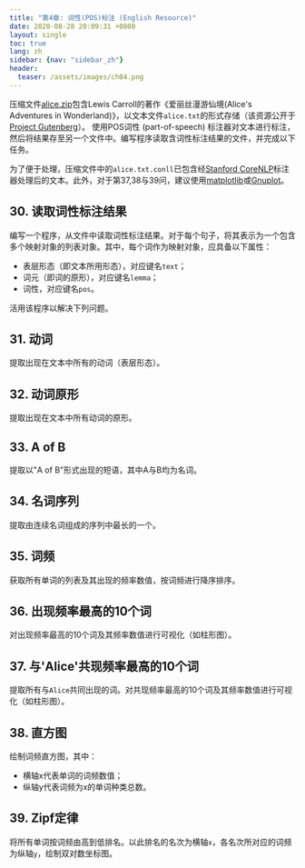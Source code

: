 ```yaml
---
title: "第4章: 词性(POS)标注 (English Resource)"
date: 2020-08-28 20:09:31 +0800
layout: single
toc: true
lang: zh
sidebar: {nav: "sidebar_zh"}
header:
  teaser: /assets/images/ch04.png
---
```


压缩文件[alice.zip](/data/alice.zip)包含Lewis Carroll的著作《爱丽丝漫游仙境(Alice's Adventures in Wonderland)》，以文本文件`alice.txt`的形式存储（该资源公开于[Project Gutenberg](https://www.gutenberg.org/)）。
使用POS词性 (part-of-speech) 标注器对文本进行标注，然后将结果存至另一个文件中。编写程序读取含词性标注结果的文件，并完成以下任务。

为了便于处理，压缩文件中的`alice.txt.conll`已包含经[Stanford CoreNLP](https://stanfordnlp.github.io/CoreNLP/)标注器处理后的文本。此外，对于第37,38与39问，建议使用[matplotlib](http://matplotlib.org/)或[Gnuplot](http://www.gnuplot.info/)。

## 30. 读取词性标注结果

编写一个程序，从文件中读取词性标注结果。对于每个句子，将其表示为一个包含多个映射对象的列表对象。其中，每个词作为映射对象，应具备以下属性：
* 表层形态（即文本所用形态），对应键名`text`；
* 词元（即词的原形），对应键名`lemma`；
* 词性，对应键名`pos`。

活用该程序以解决下列问题。

## 31. 动词
提取出现在文本中所有的动词（表层形态）。

## 32. 动词原形
提取出现在文本中所有动词的原形。

## 33. A of B
提取以"A of B"形式出现的短语，其中A与B均为名词。

## 34. 名词序列
提取由连续名词组成的序列中最长的一个。

## 35. 词频
获取所有单词的列表及其出现的频率数值，按词频进行降序排序。

## 36. 出现频率最高的10个词
对出现频率最高的10个词及其频率数值进行可视化（如柱形图）。

## 37. 与'Alice'共现频率最高的10个词
提取所有与`Alice`共同出现的词。对共现频率最高的10个词及其频率数值进行可视化（如柱形图）。

## 38. 直方图
绘制词频直方图，其中：
* 横轴x代表单词的词频数值；
* 纵轴y代表词频为x的单词种类总数。

## 39. Zipf定律
将所有单词按词频由高到低排名。以此排名的名次为横轴`x`，各名次所对应的词频为纵轴`y`，绘制双对数坐标图。